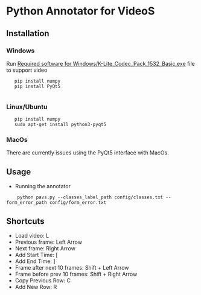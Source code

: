 # Python Annotator for VideoS

## Installation
 ### Windows
 Run [Required software for Windows/K-Lite_Codec_Pack_1532_Basic.exe](https://github.com/dyfanmo/exercise_video_annotator/blob/main/Required%20software%20for%20Windows/K-Lite_Codec_Pack_1532_Basic.exe) file to support video
  ```
     pip install numpy
     pip install PyQt5
    
```


 ### Linux/Ubuntu
  ```
     pip install numpy
     sudo apt-get install python3-pyqt5
```
 ### MacOs
 There are currently issues using the PyQt5 interface with MacOs.
 
## Usage
   * Running the annotator
 ```
     python pavs.py --classes_label_path config/classes.txt --form_error_path config/form_error.txt 

```

## Shortcuts
- Load video: L
- Previous frame: Left Arrow
- Next frame: Right Arrow
- Add Start Time: [
- Add End Time: ]
- Frame after next 10 frames: Shift + Left Arrow
- Frame before prev 10 frames: Shift + Right Arrow
- Copy Previous Row: C
- Add New Row: R

